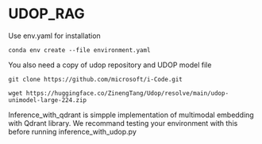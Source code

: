 # UDOP_RAG

Use env.yaml for installation
```
conda env create --file environment.yaml
```


You also need a copy of udop repository and UDOP model file
```
git clone https://github.com/microsoft/i-Code.git
```
```
wget https://huggingface.co/ZinengTang/Udop/resolve/main/udop-unimodel-large-224.zip
```

Inference_with_qdrant is simpple implementation of multimodal embedding with Qdrant library. We recommand testing your environment with this before running inference_with_udop.py
